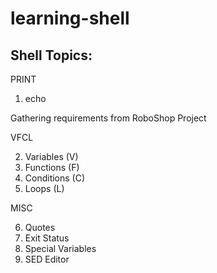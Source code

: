 # learning-shell

Shell Topics:
-------------

PRINT 

1. echo 

Gathering requirements from RoboShop Project 

VFCL

2. Variables (V)
3. Functions (F)
4. Conditions (C)
5. Loops (L)

MISC 

6. Quotes 
7. Exit Status 
8. Special Variables 
9. SED Editor

